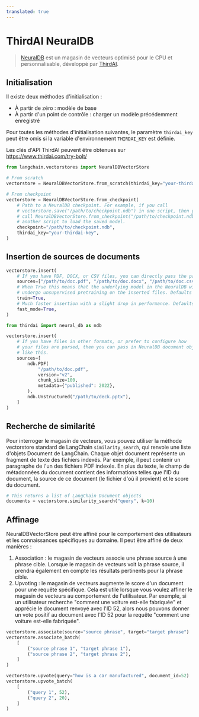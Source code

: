 ```yaml
---
translated: true
---
```


# ThirdAI NeuralDB

>[NeuralDB](https://www.thirdai.com/neuraldb-enterprise/) est un magasin de vecteurs optimisé pour le CPU et personnalisable, développé par [ThirdAI](https://www.thirdai.com/).

## Initialisation

Il existe deux méthodes d'initialisation :
- À partir de zéro : modèle de base
- À partir d'un point de contrôle : charger un modèle précédemment enregistré

Pour toutes les méthodes d'initialisation suivantes, le paramètre `thirdai_key` peut être omis si la variable d'environnement `THIRDAI_KEY` est définie.

Les clés d'API ThirdAI peuvent être obtenues sur https://www.thirdai.com/try-bolt/

```python
from langchain.vectorstores import NeuralDBVectorStore

# From scratch
vectorstore = NeuralDBVectorStore.from_scratch(thirdai_key="your-thirdai-key")

# From checkpoint
vectorstore = NeuralDBVectorStore.from_checkpoint(
    # Path to a NeuralDB checkpoint. For example, if you call
    # vectorstore.save("/path/to/checkpoint.ndb") in one script, then you can
    # call NeuralDBVectorStore.from_checkpoint("/path/to/checkpoint.ndb") in
    # another script to load the saved model.
    checkpoint="/path/to/checkpoint.ndb",
    thirdai_key="your-thirdai-key",
)
```

## Insertion de sources de documents

```python
vectorstore.insert(
    # If you have PDF, DOCX, or CSV files, you can directly pass the paths to the documents
    sources=["/path/to/doc.pdf", "/path/to/doc.docx", "/path/to/doc.csv"],
    # When True this means that the underlying model in the NeuralDB will
    # undergo unsupervised pretraining on the inserted files. Defaults to True.
    train=True,
    # Much faster insertion with a slight drop in performance. Defaults to True.
    fast_mode=True,
)

from thirdai import neural_db as ndb

vectorstore.insert(
    # If you have files in other formats, or prefer to configure how
    # your files are parsed, then you can pass in NeuralDB document objects
    # like this.
    sources=[
        ndb.PDF(
            "/path/to/doc.pdf",
            version="v2",
            chunk_size=100,
            metadata={"published": 2022},
        ),
        ndb.Unstructured("/path/to/deck.pptx"),
    ]
)
```

## Recherche de similarité

Pour interroger le magasin de vecteurs, vous pouvez utiliser la méthode vectorstore standard de LangChain `similarity_search`, qui renvoie une liste d'objets Document de LangChain. Chaque objet document représente un fragment de texte des fichiers indexés. Par exemple, il peut contenir un paragraphe de l'un des fichiers PDF indexés. En plus du texte, le champ de métadonnées du document contient des informations telles que l'ID du document, la source de ce document (le fichier d'où il provient) et le score du document.

```python
# This returns a list of LangChain Document objects
documents = vectorstore.similarity_search("query", k=10)
```

## Affinage

NeuralDBVectorStore peut être affiné pour le comportement des utilisateurs et les connaissances spécifiques au domaine. Il peut être affiné de deux manières :
1. Association : le magasin de vecteurs associe une phrase source à une phrase cible. Lorsque le magasin de vecteurs voit la phrase source, il prendra également en compte les résultats pertinents pour la phrase cible.
2. Upvoting : le magasin de vecteurs augmente le score d'un document pour une requête spécifique. Cela est utile lorsque vous voulez affiner le magasin de vecteurs au comportement de l'utilisateur. Par exemple, si un utilisateur recherche "comment une voiture est-elle fabriquée" et apprécie le document renvoyé avec l'ID 52, alors nous pouvons donner un vote positif au document avec l'ID 52 pour la requête "comment une voiture est-elle fabriquée".

```python
vectorstore.associate(source="source phrase", target="target phrase")
vectorstore.associate_batch(
    [
        ("source phrase 1", "target phrase 1"),
        ("source phrase 2", "target phrase 2"),
    ]
)

vectorstore.upvote(query="how is a car manufactured", document_id=52)
vectorstore.upvote_batch(
    [
        ("query 1", 52),
        ("query 2", 20),
    ]
)
```
